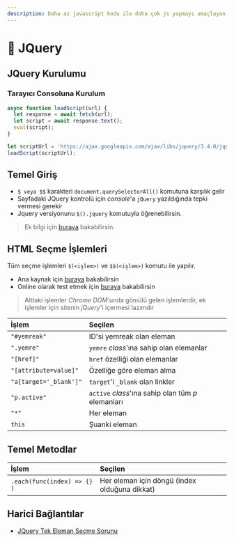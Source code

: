 ```yaml
---
description: Daha az javascript kodu ile daha çok js yapmayı amaçlayan API
---
```


# 🔶 JQuery

## JQuery Kurulumu

### Tarayıcı Consoluna Kurulum

```javascript
async function loadScript(url) {
  let response = await fetch(url);
  let script = await response.text();
  eval(script);
}

let scriptUrl = 'https://ajax.googleapis.com/ajax/libs/jquery/3.4.0/jquery.min.js'
loadScript(scriptUrl);
```

## Temel Giriş

* `$ veya $$` karakteri `document.querySelectorAll()` komutuna karşılık gelir
* Sayfadaki JQuery kontrolü için _console_'a `jQuery` yazıldığında tepki vermesi gerekir
* Jquery versiyonunu `$().jquery` komutuyla öğrenebilirsin.

> Ek bilgi için [buraya](https://stackoverflow.com/a/14309038/9770490) bakabilirsin.

## HTML Seçme İşlemleri

Tüm seçme işlemleri `$(<işlem>)` ve `$$(<işlem>)` komutu ile yapılır.

* Ana kaynak için [buraya](https://www.w3schools.com/jquery/jquery_selectors.asp) bakabilirsin
* Online olarak test etmek için [buraya](https://www.w3schools.com/jquery/trysel.asp) bakabilirsin

> Alttaki işlemler _Chrome DOM_'unda gömülü gelen işlemlerdir, ek işlemler için sitenin _jQuery_'i içermesi lazımdır

| İşlem | Seçilen |
| :--- | :--- |
| `"#yemreak"` | ID'si yemreak olan eleman |
| `".yemre"` | `yemre` _class_'ına sahip olan elemanlar |
| `"[href]"` | `href` özelliği olan elemanlar |
| `"[attribute=value]"` | Özelliğe göre eleman alma |
| `"a[target='_blank']"` | `target`'i `_blank` olan linkler |
| `"p.active"` | `active` _class_'ına sahip olan tüm _p_ elemanları |
| `"*"` | Her eleman |
| `this` | Şuanki eleman |

## Temel Metodlar

| İşlem | Seçilen |
| :--- | :--- |
| `.each(func(index) => {} )` | Her eleman için döngü \(index olduğuna dikkat\) |

## Harici Bağlantılar

* [JQuery Tek Eleman Seçme Sorunu](https://stackoverflow.com/a/14309038/9770490)

